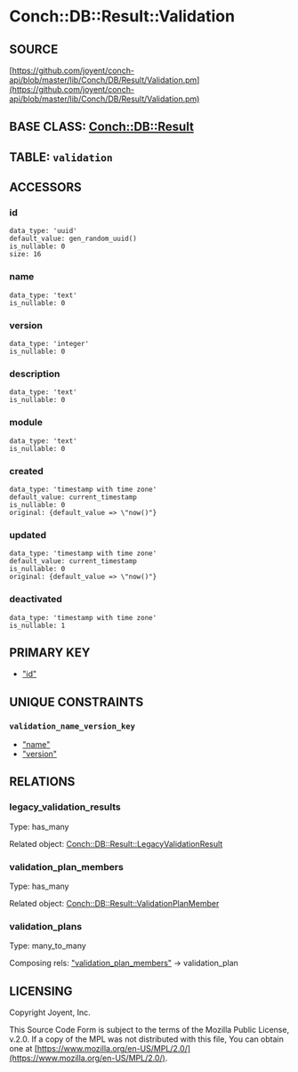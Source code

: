 # Conch::DB::Result::Validation

## SOURCE

[https://github.com/joyent/conch-api/blob/master/lib/Conch/DB/Result/Validation.pm](https://github.com/joyent/conch-api/blob/master/lib/Conch/DB/Result/Validation.pm)

## BASE CLASS: [Conch::DB::Result](../modules/Conch%3A%3ADB%3A%3AResult)

## TABLE: `validation`

## ACCESSORS

### id

```
data_type: 'uuid'
default_value: gen_random_uuid()
is_nullable: 0
size: 16
```

### name

```
data_type: 'text'
is_nullable: 0
```

### version

```
data_type: 'integer'
is_nullable: 0
```

### description

```
data_type: 'text'
is_nullable: 0
```

### module

```
data_type: 'text'
is_nullable: 0
```

### created

```
data_type: 'timestamp with time zone'
default_value: current_timestamp
is_nullable: 0
original: {default_value => \"now()"}
```

### updated

```
data_type: 'timestamp with time zone'
default_value: current_timestamp
is_nullable: 0
original: {default_value => \"now()"}
```

### deactivated

```
data_type: 'timestamp with time zone'
is_nullable: 1
```

## PRIMARY KEY

- ["id"](#id)

## UNIQUE CONSTRAINTS

### `validation_name_version_key`

- ["name"](#name)
- ["version"](#version)

## RELATIONS

### legacy\_validation\_results

Type: has\_many

Related object: [Conch::DB::Result::LegacyValidationResult](../modules/Conch%3A%3ADB%3A%3AResult%3A%3ALegacyValidationResult)

### validation\_plan\_members

Type: has\_many

Related object: [Conch::DB::Result::ValidationPlanMember](../modules/Conch%3A%3ADB%3A%3AResult%3A%3AValidationPlanMember)

### validation\_plans

Type: many\_to\_many

Composing rels: ["validation\_plan\_members"](#validation_plan_members) -> validation\_plan

## LICENSING

Copyright Joyent, Inc.

This Source Code Form is subject to the terms of the Mozilla Public License,
v.2.0. If a copy of the MPL was not distributed with this file, You can obtain
one at [https://www.mozilla.org/en-US/MPL/2.0/](https://www.mozilla.org/en-US/MPL/2.0/).
